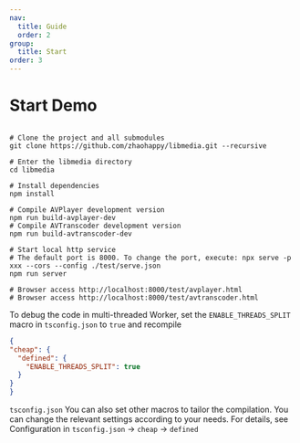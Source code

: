 ```yaml
---
nav:
  title: Guide
  order: 2
group:
  title: Start
order: 3
---
```


# Start Demo

```shell

# Clone the project and all submodules
git clone https://github.com/zhaohappy/libmedia.git --recursive

# Enter the libmedia directory
cd libmedia

# Install dependencies
npm install

# Compile AVPlayer development version
npm run build-avplayer-dev
# Compile AVTranscoder development version
npm run build-avtranscoder-dev

# Start local http service
# The default port is 8000. To change the port, execute: npx serve -p xxx --cors --config ./test/serve.json
npm run server

# Browser access http://localhost:8000/test/avplayer.html
# Browser access http://localhost:8000/test/avtranscoder.html

```

To debug the code in multi-threaded Worker, set the ```ENABLE_THREADS_SPLIT``` macro in ```tsconfig.json``` to ```true``` and recompile

```json
{
"cheap": {
  "defined": {
    "ENABLE_THREADS_SPLIT": true
  }
}
}
```

```tsconfig.json``` You can also set other macros to tailor the compilation. You can change the relevant settings according to your needs. For details, see Configuration in ```tsconfig.json``` -> ```cheap``` -> ```defined```

